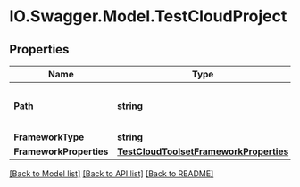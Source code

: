 # IO.Swagger.Model.TestCloudProject
## Properties

Name | Type | Description | Notes
------------ | ------------- | ------------- | -------------
**Path** | **string** | The path to the TestCloud project | 
**FrameworkType** | **string** |  | 
**FrameworkProperties** | [**TestCloudToolsetFrameworkProperties**](TestCloudToolsetFrameworkProperties.md) |  | [optional] 

[[Back to Model list]](../README.md#documentation-for-models) [[Back to API list]](../README.md#documentation-for-api-endpoints) [[Back to README]](../README.md)

